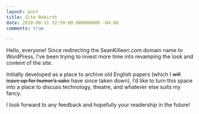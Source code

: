 ```yaml
---
layout: post
title: Site Rebirth
date: 2010-08-31 12:59:00.000000000 -04:00
comments: true

---
```

Hello, everyone! Since redirecting the SeanKilleen.com domain name to WordPress, I’ve been trying to invest more time into revamping the look and content of the site.

Initially developed as a place to archive old English papers (which I ~~will leave up for humor’s sake~~ have since taken down), I’d like to turn this space into a place to discuss technology, theatre, and whatever else suits my fancy.

I look forward to any feedback and hopefully your readership in the future!
